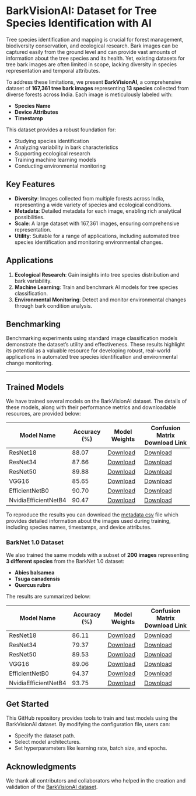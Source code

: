   # BarkVisionAI: Dataset for Tree Species Identification with AI

Tree species identification and mapping is crucial for forest management, biodiversity conservation, and ecological research. Bark images can be captured easily from the ground level and can provide vast amounts of information about the tree species and its health. Yet, existing datasets for tree bark images are often limited in scope, lacking diversity in species representation and temporal attributes.

To address these limitations, we present **BarkVisionAI**, a comprehensive dataset of **167,361 tree bark images** representing **13 species** collected from diverse forests across India. Each image is meticulously labeled with:

- **Species Name**
- **Device Attributes**
- **Timestamp**

This dataset provides a robust foundation for:

- Studying species identification
- Analyzing variability in bark characteristics
- Supporting ecological research
- Training machine learning models
- Conducting environmental monitoring

## Key Features
- **Diversity**: Images collected from multiple forests across India, representing a wide variety of species and ecological conditions.
- **Metadata**: Detailed metadata for each image, enabling rich analytical possibilities.
- **Scale**: A large dataset with 167,361 images, ensuring comprehensive representation.
- **Utility**: Suitable for a range of applications, including automated tree species identification and monitoring environmental changes.

## Applications
1. **Ecological Research**: Gain insights into tree species distribution and bark variability.
2. **Machine Learning**: Train and benchmark AI models for tree species classification.
3. **Environmental Monitoring**: Detect and monitor environmental changes through bark condition analysis.

## Benchmarking
Benchmarking experiments using standard image classification models demonstrate the dataset’s utility and effectiveness. These results highlight its potential as a valuable resource for developing robust, real-world applications in automated tree species identification and environmental change monitoring.

---

## Trained Models
We have trained several models on the BarkVisionAI dataset. The details of these models, along with their performance metrics and downloadable resources, are provided below:

| Model Name       | Accuracy (%) | Model Weights                                                                 | Confusion Matrix Download Link                                 |
|------------------|--------------|-------------------------------------------------------------------------------|---------------------------------|
| ResNet18         | 88.07         | [Download](https://iofe-greenbase-bucket.s3.us-east-1.amazonaws.com/nCount/released-data-models/models/resnet18/resnet18.pth)                            | [Download](https://iofe-greenbase-bucket.s3.us-east-1.amazonaws.com/nCount/released-data-models/confusion+matrix/Resnet18.png)    |
| ResNet34  | 87.66         | [Download](https://iofe-greenbase-bucket.s3.us-east-1.amazonaws.com/nCount/released-data-models/models/resnet34/resnet34.pth)                      | [Download](https://iofe-greenbase-bucket.s3.us-east-1.amazonaws.com/nCount/released-data-models/confusion+matrix/Resnet34.png)|
| ResNet50      | 89.88         | [Download](https://iofe-greenbase-bucket.s3.us-east-1.amazonaws.com/nCount/released-data-models/models/resnet50/resnet50.pth)                         | [Download](https://iofe-greenbase-bucket.s3.us-east-1.amazonaws.com/nCount/released-data-models/confusion+matrix/Resnet50.png) |
| VGG16      | 85.65         | [Download](https://iofe-greenbase-bucket.s3.us-east-1.amazonaws.com/nCount/released-data-models/models/VGG16/VGG16.pth)                         | [Download](https://iofe-greenbase-bucket.s3.us-east-1.amazonaws.com/nCount/released-data-models/confusion+matrix/VGG16.png) |
| EfficientNetB0         | 90.70        | [Download](https://iofe-greenbase-bucket.s3.us-east-1.amazonaws.com/nCount/released-data-models/models/EfficientNetB0/EfficientNetB0.pth)                            | [Download](https://iofe-greenbase-bucket.s3.us-east-1.amazonaws.com/nCount/released-data-models/confusion+matrix/EfficientNetB0.png)    |
| NvidiaEfficientNetB4         | 90.47        | [Download](https://iofe-greenbase-bucket.s3.us-east-1.amazonaws.com/nCount/released-data-models/models/NvidiaEfficientNetB4/NvidiaEfficientNetB4.pth)                            | [Download](https://iofe-greenbase-bucket.s3.us-east-1.amazonaws.com/nCount/released-data-models/confusion+matrix/NvidiaEfficientNetB4.png)    |

To reproduce the results you can download the [metadata csv](https://iofe-greenbase-bucket.s3.us-east-1.amazonaws.com/nCount/released-data-models/training-data/metadata.csv) file which provides detailed information about the images used during training, including species names, timestamps, and device attributes.


### BarkNet 1.0 Dataset
We also trained the same models with a subset of **200 images** representing **3 different species** from the BarkNet 1.0 dataset:
- **Abies balsamea**
- **Tsuga canadensis**
- **Quercus rubra**

The results are summarized below:

| Model Name       | Accuracy (%) | Model Weights                                                                 | Confusion Matrix Download Link                                 |
|------------------|--------------|-------------------------------------------------------------------------------|--------------------------------------------------------------|
| ResNet18         | 86.11         | [Download](https://iofe-greenbase-bucket.s3.us-east-1.amazonaws.com/nCount/released-data-models/Barknet+Trained+Models/resnet18/resnet18+.pth)                            | [Download](https://iofe-greenbase-bucket.s3.us-east-1.amazonaws.com/nCount/released-data-models/confusion+matrix/Resnet18_barknet.png)    |
| ResNet34  | 79.37         | [Download](https://iofe-greenbase-bucket.s3.us-east-1.amazonaws.com/nCount/released-data-models/Barknet+Trained+Models/resnet34/resnet34.pth)                      | [Download](https://iofe-greenbase-bucket.s3.us-east-1.amazonaws.com/nCount/released-data-models/confusion+matrix/Resnet34_barknet.png)|
| ResNet50      | 89.53         | [Download](https://iofe-greenbase-bucket.s3.us-east-1.amazonaws.com/nCount/released-data-models/Barknet+Trained+Models/resnet50/resnet50.pth)                         | [Download](https://iofe-greenbase-bucket.s3.us-east-1.amazonaws.com/nCount/released-data-models/confusion+matrix/Resnet50_barknet.png) |
| VGG16      | 89.06         | [Download](https://iofe-greenbase-bucket.s3.us-east-1.amazonaws.com/nCount/released-data-models/Barknet+Trained+Models/VGG16/VGG16.pth)                         | [Download](https://iofe-greenbase-bucket.s3.us-east-1.amazonaws.com/nCount/released-data-models/confusion+matrix/VGG16_barknet.png) |
| EfficientNetB0         | 94.37        | [Download](https://iofe-greenbase-bucket.s3.us-east-1.amazonaws.com/nCount/released-data-models/Barknet+Trained+Models/EfficientNetB0/EfficientNetB0.pth)                            | [Download](https://iofe-greenbase-bucket.s3.us-east-1.amazonaws.com/nCount/released-data-models/confusion+matrix/EfficientNetB0_barknet.png)    |
| NvidiaEfficientNetB4         | 93.75        | [Download](https://iofe-greenbase-bucket.s3.us-east-1.amazonaws.com/nCount/released-data-models/Barknet+Trained+Models/NvidiaEfficientNetB4/NvidiaEfficientNetB4.pth)                            | [Download](https://iofe-greenbase-bucket.s3.us-east-1.amazonaws.com/nCount/released-data-models/confusion+matrix/NvidiaEfficientNetB4_barknet.png)    |


## Get Started
This GitHub repository provides tools to train and test models using the BarkVisionAI dataset. By modifying the configuration file, users can:

- Specify the dataset path.
- Select model architectures.
- Set hyperparameters like learning rate, batch size, and epochs.

## Acknowledgments

We thank all contributors and collaborators who helped in the creation and validation of the [BarkVisionAI dataset](#).



